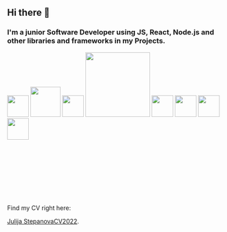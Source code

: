 ## Hi there 👋
### I'm a junior Software Developer using JS, React, Node.js and other libraries and frameworks in my Projects.
<img src="https://user-images.githubusercontent.com/32721917/154956018-4935c889-80ef-44c3-8e15-967676af7e77.png" width="50">            <img src="https://user-images.githubusercontent.com/32721917/154956136-db9ef1cc-112d-4c1d-a7c2-f6d3bbd14e88.png" width="70">              <img src="https://user-images.githubusercontent.com/32721917/154956152-335b9c7f-438c-4516-8684-ef2cc7926bb6.png" width="50">              <img src="https://user-images.githubusercontent.com/32721917/154956165-8d13e348-ef0b-4a88-8233-8a16d5e4e116.png" width="150">              <img src="https://user-images.githubusercontent.com/32721917/154956183-0d4d1b29-fb98-4073-8b56-4a6712d27fd8.png" width="50">              <img src="https://user-images.githubusercontent.com/32721917/154956235-c4d75c16-9271-4a49-b26a-d3207d232734.png" width="50">              <img src="https://user-images.githubusercontent.com/32721917/154956259-120545bd-f2f5-4841-aa49-e3caa24e4eee.png" width="50">              <img src="https://user-images.githubusercontent.com/32721917/154956269-072b3cc4-d24f-4ff1-aa99-052e2183ee75.png" width="50">

Find my CV right here: 
<object data="Juluja StepanovaCV2022" type="application/pdf" width="700px" height="700px">
    <embed src="https://github.com/julija777/julija777/blob/main/JulijaStepanovaCV2022_with_Pic.pdf">
        <p> <a href="https://github.com/julija777/julija777/blob/main/JulijaStepanovaCV2022_with_Pic.pdf">Julija StepanovaCV2022</a>.</p>
    </embed>
</object>
<!--
**julija777/julija777** is a ✨ _special_ ✨ repository because its `README.md` (this file) appears on your GitHub profile.

Here are some ideas to get you started:

- 
-->
